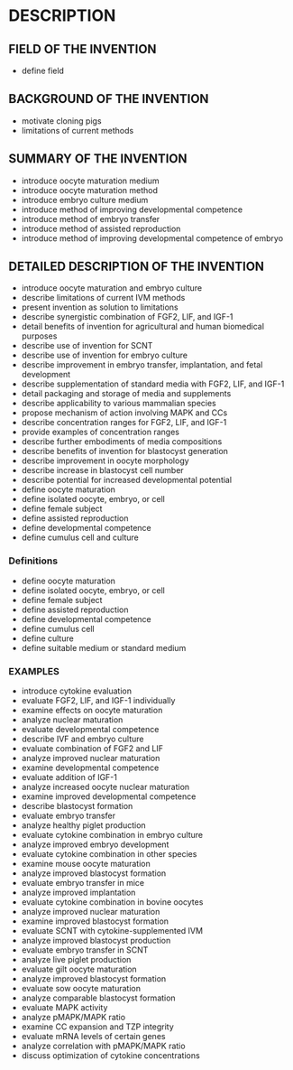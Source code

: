 # DESCRIPTION

## FIELD OF THE INVENTION

- define field

## BACKGROUND OF THE INVENTION

- motivate cloning pigs
- limitations of current methods

## SUMMARY OF THE INVENTION

- introduce oocyte maturation medium
- introduce oocyte maturation method
- introduce embryo culture medium
- introduce method of improving developmental competence
- introduce method of embryo transfer
- introduce method of assisted reproduction
- introduce method of improving developmental competence of embryo

## DETAILED DESCRIPTION OF THE INVENTION

- introduce oocyte maturation and embryo culture
- describe limitations of current IVM methods
- present invention as solution to limitations
- describe synergistic combination of FGF2, LIF, and IGF-1
- detail benefits of invention for agricultural and human biomedical purposes
- describe use of invention for SCNT
- describe use of invention for embryo culture
- describe improvement in embryo transfer, implantation, and fetal development
- describe supplementation of standard media with FGF2, LIF, and IGF-1
- detail packaging and storage of media and supplements
- describe applicability to various mammalian species
- propose mechanism of action involving MAPK and CCs
- describe concentration ranges for FGF2, LIF, and IGF-1
- provide examples of concentration ranges
- describe further embodiments of media compositions
- describe benefits of invention for blastocyst generation
- describe improvement in oocyte morphology
- describe increase in blastocyst cell number
- describe potential for increased developmental potential
- define oocyte maturation
- define isolated oocyte, embryo, or cell
- define female subject
- define assisted reproduction
- define developmental competence
- define cumulus cell and culture

### Definitions

- define oocyte maturation
- define isolated oocyte, embryo, or cell
- define female subject
- define assisted reproduction
- define developmental competence
- define cumulus cell
- define culture
- define suitable medium or standard medium

### EXAMPLES

- introduce cytokine evaluation
- evaluate FGF2, LIF, and IGF-1 individually
- examine effects on oocyte maturation
- analyze nuclear maturation
- evaluate developmental competence
- describe IVF and embryo culture
- evaluate combination of FGF2 and LIF
- analyze improved nuclear maturation
- examine developmental competence
- evaluate addition of IGF-1
- analyze increased oocyte nuclear maturation
- examine improved developmental competence
- describe blastocyst formation
- evaluate embryo transfer
- analyze healthy piglet production
- evaluate cytokine combination in embryo culture
- analyze improved embryo development
- evaluate cytokine combination in other species
- examine mouse oocyte maturation
- analyze improved blastocyst formation
- evaluate embryo transfer in mice
- analyze improved implantation
- evaluate cytokine combination in bovine oocytes
- analyze improved nuclear maturation
- examine improved blastocyst formation
- evaluate SCNT with cytokine-supplemented IVM
- analyze improved blastocyst production
- evaluate embryo transfer in SCNT
- analyze live piglet production
- evaluate gilt oocyte maturation
- analyze improved blastocyst formation
- evaluate sow oocyte maturation
- analyze comparable blastocyst formation
- evaluate MAPK activity
- analyze pMAPK/MAPK ratio
- examine CC expansion and TZP integrity
- evaluate mRNA levels of certain genes
- analyze correlation with pMAPK/MAPK ratio
- discuss optimization of cytokine concentrations

